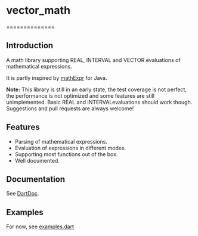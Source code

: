 # vector_math #
==============

## Introduction ##

A math library supporting REAL, INTERVAL and VECTOR evaluations of
mathematical expressions.

It is partly inspired by [mathExpr][] for Java.

**Note:** This library is still in an early state, the test coverage is not
perfect, the performance is not optimized and some features are still
unimplemented. Basic REAL and INTERVALevaluations should work though.
Suggestions and pull requests are always welcome!

## Features ##

* Parsing of mathematical expressions.
* Evaluation of expressions in different modes.
* Supporting most functions out of the box.
* Well documented.

## Documentation ##

See [DartDoc][dartdoc].

## Examples ##

For now, see [examples.dart](example/examples.dart)

[mathExpr]: http://www-sfb288.math.tu-berlin.de/~jtem/mathExpr/
[dartdoc]: http://fkleon.github.io/math_expressions/
